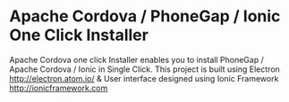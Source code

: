 # Apache Cordova / PhoneGap / Ionic One Click Installer

Apache Cordova one click Installer enables you to install PhoneGap / Apache Cordova / Ionic in Single Click. This project is built using Electron http://electron.atom.io/ & User interface designed using Ionic Framework http://ionicframework.com
